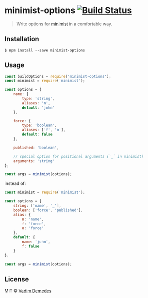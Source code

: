 # minimist-options [![Build Status](https://travis-ci.org/vadimdemedes/minimist-options.svg?branch=master)](https://travis-ci.org/vadimdemedes/minimist-options)

> Write options for [minimist](https://npmjs.org/package/minimist) in a comfortable way.

## Installation

```
$ npm install --save minimist-options
```

## Usage

```js
const buildOptions = require('minimist-options');
const minimist = require('minimist');

const options = {
	name: {
		type: 'string',
		aliases: 'n',
		default: 'john'
	},

	force: {
		type: 'boolean',
		aliases: ['f', 'o'],
		default: false
	},

	published: 'boolean',

	// special option for positional arguments (`_` in minimist)
	arguments: 'string'
};

const args = minimist(options);
```

instead of:

```js
const minimist = require('minimist');

const options = {
	string: ['name', '_'],
	boolean: ['force', 'published'],
	alias: {
		n: 'name',
		f: 'force',
		o: 'force'
	},
	default: {
		name: 'john',
		f: false
	}
};

const args = minimist(options);
```

## License

MIT © [Vadim Demedes](https://vadimdemedes.com)
